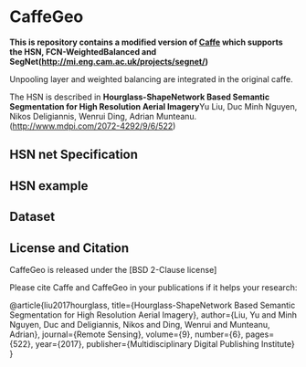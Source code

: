 # CaffeGeo

**This is repository contains a modified version of [Caffe](https://github.com/BVLC/caffe) which supports the HSN, FCN-WeightedBalanced and SegNet(http://mi.eng.cam.ac.uk/projects/segnet/)**

Unpooling layer and weighted balancing are integrated in the original caffe.

The HSN is described in **Hourglass-ShapeNetwork Based Semantic Segmentation for High Resolution Aerial Imagery**Yu Liu, Duc Minh Nguyen, Nikos Deligiannis, Wenrui Ding, Adrian Munteanu. (http://www.mdpi.com/2072-4292/9/6/522)

## HSN net Specification

## HSN example

## Dataset

## License and Citation

CaffeGeo is released under the [BSD 2-Clause license]

Please cite Caffe and CaffeGeo in your publications if it helps your research:

@article{liu2017hourglass,
	title={Hourglass-ShapeNetwork Based Semantic Segmentation for High Resolution Aerial Imagery},
	author={Liu, Yu and Minh Nguyen, Duc and Deligiannis, Nikos and Ding, Wenrui and Munteanu, Adrian},
	journal={Remote Sensing},
	volume={9},
	number={6},
	pages={522},
	year={2017},
	publisher={Multidisciplinary Digital Publishing Institute}
	}
